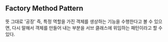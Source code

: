 ## Factory Method Pattern

뜻 그대로 '공장' 즉, 특정 역할을 가진 객체를 생상하는 기능을 수행한다고 볼 수 있으면, 다시 말해서 객체를 만들어 내는 부분을 서브 클래스에 위임하는 패턴이라고 할 수 있다.